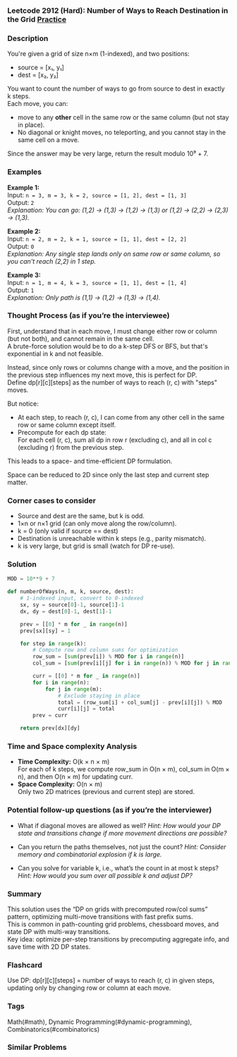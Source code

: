 ### Leetcode 2912 (Hard): Number of Ways to Reach Destination in the Grid [Practice](https://leetcode.com/problems/number-of-ways-to-reach-destination-in-the-grid)

### Description  
You're given a grid of size n×m (1-indexed), and two positions:
- source = [x₁, y₁]
- dest = [x₂, y₂]

You want to count the number of ways to go from source to dest in exactly k steps.  
Each move, you can:
- move to any **other** cell in the same row or the same column (but not stay in place).
- No diagonal or knight moves, no teleporting, and you cannot stay in the same cell on a move.

Since the answer may be very large, return the result modulo 10⁹ + 7.

### Examples  

**Example 1:**  
Input: `n = 3, m = 3, k = 2, source = [1, 2], dest = [1, 3]`  
Output: `2`  
*Explanation: You can go: (1,2) → (1,3) → (1,2) → (1,3) or (1,2) → (2,2) → (2,3) → (1,3).*

**Example 2:**  
Input: `n = 2, m = 2, k = 1, source = [1, 1], dest = [2, 2]`  
Output: `0`  
*Explanation: Any single step lands only on same row or same column, so you can't reach (2,2) in 1 step.*

**Example 3:**  
Input: `n = 1, m = 4, k = 3, source = [1, 1], dest = [1, 4]`  
Output: `1`  
*Explanation: Only path is (1,1) → (1,2) → (1,3) → (1,4).*

### Thought Process (as if you’re the interviewee)  
First, understand that in each move, I must change either row or column (but not both), and cannot remain in the same cell.  
A brute-force solution would be to do a k-step DFS or BFS, but that's exponential in k and not feasible.

Instead, since only rows or columns change with a move, and the position in the previous step influences my next move, this is perfect for DP.  
Define dp[r][c][steps] as the number of ways to reach (r, c) with "steps" moves.

But notice:
- At each step, to reach (r, c), I can come from any other cell in the same row or same column except itself.
- Precompute for each dp state:  
  For each cell (r, c), sum all dp in row r (excluding c), and all in col c (excluding r) from the previous step.

This leads to a space- and time-efficient DP formulation.

Space can be reduced to 2D since only the last step and current step matter.

### Corner cases to consider  
- Source and dest are the same, but k is odd.
- 1×n or n×1 grid (can only move along the row/column).
- k = 0 (only valid if source == dest)
- Destination is unreachable within k steps (e.g., parity mismatch).
- k is very large, but grid is small (watch for DP re-use).

### Solution

```python
MOD = 10**9 + 7

def numberOfWays(n, m, k, source, dest):
    # 1-indexed input, convert to 0-indexed
    sx, sy = source[0]-1, source[1]-1
    dx, dy = dest[0]-1, dest[1]-1

    prev = [[0] * m for _ in range(n)]
    prev[sx][sy] = 1

    for step in range(k):
        # Compute row and column sums for optimization
        row_sum = [sum(prev[i]) % MOD for i in range(n)]
        col_sum = [sum(prev[i][j] for i in range(n)) % MOD for j in range(m)]

        curr = [[0] * m for _ in range(n)]
        for i in range(n):
            for j in range(m):
                # Exclude staying in place
                total = (row_sum[i] + col_sum[j] - prev[i][j]) % MOD
                curr[i][j] = total
        prev = curr

    return prev[dx][dy]
```

### Time and Space complexity Analysis  

- **Time Complexity:** O(k × n × m)  
  For each of k steps, we compute row_sum in O(n × m), col_sum in O(m × n), and then O(n × m) for updating curr.
- **Space Complexity:** O(n × m)  
  Only two 2D matrices (previous and current step) are stored.

### Potential follow-up questions (as if you’re the interviewer)  

- What if diagonal moves are allowed as well?
  *Hint: How would your DP state and transitions change if more movement directions are possible?*

- Can you return the paths themselves, not just the count?
  *Hint: Consider memory and combinatorial explosion if k is large.*

- Can you solve for variable k, i.e., what’s the count in at most k steps?
  *Hint: How would you sum over all possible k and adjust DP?*

### Summary
This solution uses the “DP on grids with precomputed row/col sums” pattern, optimizing multi-move transitions with fast prefix sums.  
This is common in path-counting grid problems, chessboard moves, and state DP with multi-way transitions.  
Key idea: optimize per-step transitions by precomputing aggregate info, and save time with 2D DP states.


### Flashcard
Use DP: dp[r][c][steps] = number of ways to reach (r, c) in given steps, updating only by changing row or column at each move.

### Tags
Math(#math), Dynamic Programming(#dynamic-programming), Combinatorics(#combinatorics)

### Similar Problems
